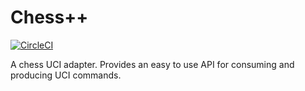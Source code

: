 # Chess++

[![CircleCI](https://circleci.com/gh/The-Pied-Piper/ChessPP.svg?style=svg)](https://circleci.com/gh/The-Pied-Piper/ChessPP)

A chess UCI adapter. Provides an easy to use API for consuming and producing UCI commands.
